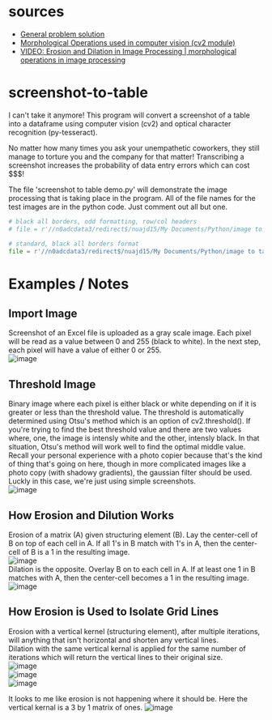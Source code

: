 # sources

- [General problem solution](https://towardsdatascience.com/a-table-detection-cell-recognition-and-text-extraction-algorithm-to-convert-tables-to-excel-files-902edcf289ec)
- [Morphological Operations used in computer vision (cv2 module)](https://docs.opencv.org/3.4/d4/d76/tutorial_js_morphological_ops.html)
- [VIDEO: Erosion and Dilation in Image Processing | morphological operations in image processing](https://www.youtube.com/watch?v=2LAooUu1IjQ&t=525s)

# screenshot-to-table
I can't take it anymore! This program will convert a screenshot of a table into a dataframe using computer vision (cv2) and optical character recognition (py-tesseract).

No matter how many times you ask your unempathetic coworkers, they still manage to torture you and the company for that matter!  Transcribing a screenshot increases the probability of data entry errors which can cost $$$!

The file 'screenshot to table demo.py' will demonstrate the image processing that is taking place in the program.  All of the file names for the test images are in the python code.  Just comment out all but one.

```python 3
# black all borders, odd formatting, row/col headers
# file = r'//n0adcdata3/redirect$/nuajd15/My Documents/Python/image to table/complex.jpg'

# standard, black all borders format
file = r'//n0adcdata3/redirect$/nuajd15/My Documents/Python/image to table/all borders simple.jpg'
```

# Examples / Notes

## Import Image
Screenshot of an Excel file is uploaded as a gray scale image.  Each pixel will be read as a value between 0 and 255 (black to white).  In the next step, each pixel will have a value of either 0 or 255.  
![image](https://user-images.githubusercontent.com/47924318/120119075-b656d880-c163-11eb-9a6f-fce67ccb0af9.png)

## Threshold Image
Binary image where each pixel is either black or white depending on if it is greater or less than the threshold value. The threshold is automatically determined using Otsu's method which is an option of cv2.threshold().  If you're trying to find the best threshold value and there are two values where, one, the image is intensly white and the other, intensly black.  In that situation, Otsu's method will work well to find the optimal middle value.  Recall your personal experience with a photo copier because that's the kind of thing that's going on here, though in more complicated images like a photo copy (with shadowy gradients), the gaussian filter should be used.  Luckly in this case, we're just using simple screenshots.  
![image](https://user-images.githubusercontent.com/47924318/120119081-bc4cb980-c163-11eb-95ef-bcf3d33f4cb2.png)

## How Erosion and Dilution Works
Erosion of a matrix (A) given structuring element (B).  Lay the center-cell of B on top of each cell in A.  If all 1's in B match with 1's in A, then the center-cell of B is a 1 in the resulting image.  
![image](https://user-images.githubusercontent.com/47924318/122680649-46fe6280-d1be-11eb-83fe-12864f722896.png)  
Dilation is the opposite.  Overlay B on to each cell in A.  If at least one 1 in B matches with A, then the center-cell becomes a 1 in the resulting image.  
![image](https://user-images.githubusercontent.com/47924318/122680678-672e2180-d1be-11eb-94aa-27698ee88cfa.png)

## How Erosion is Used to Isolate Grid Lines
Erosion with a vertical kernel (structuring element), after multiple iterations, will anything that isn't horizontal and shorten any vertical lines.  
Dilation with the same vertical kernal is applied for the same number of iterations which will return the vertical lines to their original size.  
![image](https://user-images.githubusercontent.com/47924318/122683693-e166a200-d1ce-11eb-9815-9efc693451ae.png)  
![image](https://user-images.githubusercontent.com/47924318/122683806-a6b13980-d1cf-11eb-8af3-53dcef744c77.png)  
![image](https://user-images.githubusercontent.com/47924318/122683817-b2046500-d1cf-11eb-8834-1115ad79d3fc.png)  

It looks to me like erosion is not happening where it should be.  Here the vertical kernal is a 3 by 1 matrix of ones.
![image](https://user-images.githubusercontent.com/47924318/124393108-e8a9a780-dcc6-11eb-8aa3-efd87b42b3bc.png)

